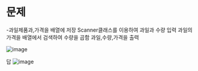 # 문제

-과일제품과,가격을 배열에 저장
Scanner클래스를 이용하여 과일과 수량 입력
과일의 가격을 배열에서 검색하여 수량을 곱함
과일,수량,가격을 출력

![image](https://user-images.githubusercontent.com/122009572/210737369-0e3b827f-2340-41f5-af3e-51b67d28c528.png)

답
![image](https://user-images.githubusercontent.com/122009572/210737470-801083b2-263d-4216-b000-ded80568ed61.png)


